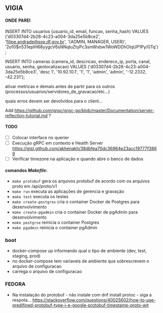 ## VIGIA

#### ONDE PAREI

INSERT INTO usuarios (usuario_id, email, funcao, senha_hash) VALUES ('d03307d4-2b28-4c23-a004-3da25e5b8ce2', 'filipe.andrade@ssp.df.gov.br', '{ADMIN, MANAGER, USER}', '$2a$10$n531epIH68yygcV6sNNqluZtyPc3smWxbw1WoWDDhOIqUP1Py/GTq');

INSERT INTO cameras (camera_id, descricao, endereco_ip, porta, canal, usuario, senha, geolocalizacao) VALUES ('d03307d4-2b28-4c23-a004-3da25e5b8ce3', 'desc 1', '10.92.10.1', '1', '1', 'admin', 'admin', '-12.2332, -42.231');

ativar metricas e demais antes de partir para os outros (processos/usuarios/servidores_de_gravacao/etc...)

quais erros devem ser devolvidos para o client...

Add https://github.com/grpc/grpc-go/blob/master/Documentation/server-reflection-tutorial.md ?


#### TODO

- [ ] Colocar interface no querier
- [ ] Execução gRPC em contexto e Health Server https://gist.github.com/akhenakh/38dbfea70dc36964e23acc19777f3869
- [ ] Verificar timezone na aplicação e quando abre o banco de dados

#### comandos *Makefile*:

- `make protobuf` gera os arquivos protobuf de acordo com os arquivos proto em /api/proto/v1
- `make run` executa as aplicações de gerencia e gravação
- `make test` executa os testes
- `make create-postgres` cria o container Docker de Postgres para desenvolvimento
- `make create-pgadmin` cria o container Docker de pgAdmin para desenvolvimento
- `make postgrse` reinicia o container Postgres
- `make pgadmin` reinicia o container pgAdmin

### boot

- docker-compose up informando qual o tipo de ambiente (dev, test, staging, prod)
- no docker-compose tem variaveis de ambiente que sobrescrevem o arquivo de configuracao
- carrega o arquivo de configuracao

### FEDORA

- Na instalação do protobuf - não instale com dnf install protoc - siga a respota... https://stackoverflow.com/questions/40025602/how-to-use-predifined-protobuf-type-i-e-google-protobuf-timestamp-proto-wit

